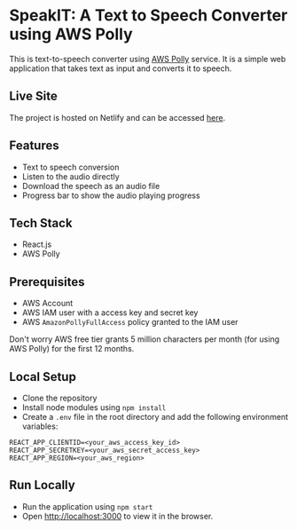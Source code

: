 # SpeakIT: A Text to Speech Converter using AWS Polly

This is text-to-speech converter using [AWS Polly](https://aws.amazon.com/polly/) service. It is a simple web application that takes text as input and converts it to speech.

## Live Site

The project is hosted on Netlify and can be accessed [here](https://mohitur-text-to-speech.netlify.app/).

## Features

- Text to speech conversion
- Listen to the audio directly
- Download the speech as an audio file
- Progress bar to show the audio playing progress

## Tech Stack

- React.js
- AWS Polly

## Prerequisites

- AWS Account
- AWS IAM user with a access key and secret key
- AWS `AmazonPollyFullAccess` policy granted to the IAM user

Don't worry AWS free tier grants 5 million characters per month (for using AWS Polly) for the first 12 months.

## Local Setup

- Clone the repository
- Install node modules using `npm install`
- Create a `.env` file in the root directory and add the following environment variables:

```
REACT_APP_CLIENTID=<your_aws_access_key_id>
REACT_APP_SECRETKEY=<your_aws_secret_access_key>
REACT_APP_REGION=<your_aws_region>
```

## Run Locally

- Run the application using `npm start`
- Open [http://localhost:3000](http://localhost:3000) to view it in the browser.


